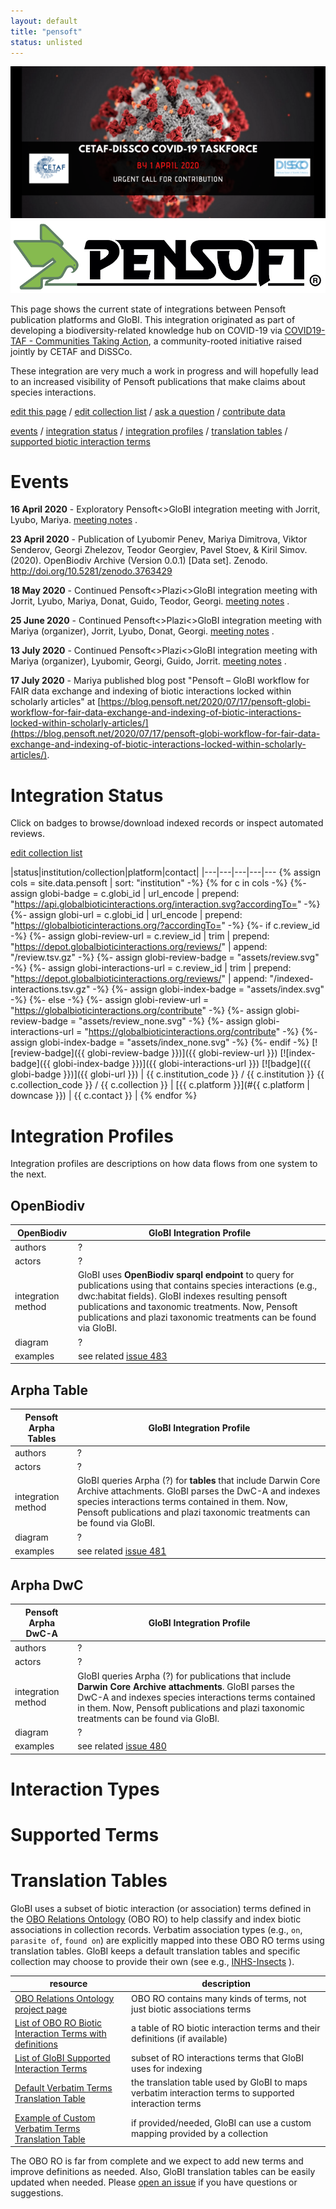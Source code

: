 ```yaml
---
layout: default
title: "pensoft"
status: unlisted
---
```


<div class="figure figure-globi right">
<a href="https://cetaf.org/covid19-taf-communities-taking-action"><img src="/assets/cetaf-dissco-covid.png"/></a><a href="https://pensoft.com"><img src="assets/pensoftlogo_-01.png"/></a>
</div>

This page shows the current state of integrations between Pensoft publication platforms and GloBI. This integration originated as part of developing a biodiversity-related knowledge hub on COVID-19 via [COVID19-TAF - Communities Taking Action](https://cetaf.org/covid19-taf-communities-taking-action), a community-rooted initiative raised jointly by CETAF and DiSSCo.  

These integration are very much a work in progress and will hopefully lead to an increased visibility of Pensoft publications that make claims about species interactions.

[edit this page](https://github.com/globalbioticinteractions/globalbioticinteractions.github.io/blob/main/pensoft/index.md) / [edit collection list](https://github.com/globalbioticinteractions/globalbioticinteractions.github.io/blob/main/_data/pensoft.tsv) / [ask a question](https://github.com/globalbioticinteractions/globalbioticinteractions/issues) / [contribute data](https://github.com/globalbioticinteractions/globalbioticinteractions/issues)

[events](#events)
/ [integration status](#integration-status)
/ [integration profiles](#integration-profiles) 
/ [translation tables](#translation-tables) 
/ [supported biotic interaction terms](#supported-terms) 


# Events 

**16 April 2020** -  Exploratory Pensoft<>GloBI integration meeting with Jorrit, Lyubo, Mariya. [meeting notes](./2020-04-16-pensoft-globi-notes) .

**23 April 2020** - Publication of Lyubomir Penev, Mariya Dimitrova, Viktor Senderov, Georgi Zhelezov, Teodor Georgiev, Pavel Stoev, & Kiril Simov. (2020). OpenBiodiv Archive (Version 0.0.1) [Data set]. Zenodo. http://doi.org/10.5281/zenodo.3763429

**18 May 2020** - Continued Pensoft<>Plazi<>GloBI integration meeting with Jorrit, Lyubo, Mariya, Donat, Guido, Teodor, Georgi. [meeting notes](./2020-05-18-pensoft-zenodo-globi-notes) .

**25 June 2020** - Continued Pensoft<>Plazi<>GloBI integration meeting with Mariya (organizer), Jorrit, Lyubo,  Donat, Georgi. [meeting notes](./2020-06-25-pensoft-plazi-globi-notes) .

**13 July 2020** - Continued Pensoft<>Plazi<>GloBI integration meeting with Mariya (organizer), Lyubomir, Georgi, Guido, Jorrit. [meeting notes](./2020-07-13-pensoft-plazi-globi-notes) .

**17 July 2020** - Mariya published blog post "Pensoft – GloBI workflow for FAIR data exchange and indexing of biotic interactions locked within scholarly articles" at [https://blog.pensoft.net/2020/07/17/pensoft-globi-workflow-for-fair-data-exchange-and-indexing-of-biotic-interactions-locked-within-scholarly-articles/](https://blog.pensoft.net/2020/07/17/pensoft-globi-workflow-for-fair-data-exchange-and-indexing-of-biotic-interactions-locked-within-scholarly-articles/).


# Integration Status

Click on badges to browse/download indexed records or inspect automated reviews.

[edit collection list](https://github.com/globalbioticinteractions/globalbioticinteractions.github.io/blob/main/_data/pensoft.tsv)

|status|institution/collection|platform|contact|
|---|---|---|---|---
{% assign cols = site.data.pensoft | sort: "institution" -%}
{% for c in cols -%}
{%- assign globi-badge = c.globi_id | url_encode | prepend: "https://api.globalbioticinteractions.org/interaction.svg?accordingTo=" -%} 
{%- assign globi-url = c.globi_id | url_encode | prepend: "https://globalbioticinteractions.org/?accordingTo=" -%}
{%- if c.review_id -%}
{%- assign globi-review-url = c.review_id | trim | prepend: "https://depot.globalbioticinteractions.org/reviews/" | append: "/review.tsv.gz" -%}
{%- assign globi-review-badge = "assets/review.svg" -%}
{%- assign globi-interactions-url = c.review_id | trim | prepend: "https://depot.globalbioticinteractions.org/reviews/" | append: "/indexed-interactions.tsv.gz" -%}
{%- assign globi-index-badge = "assets/index.svg" -%}
{%- else -%}
{%- assign globi-review-url = "https://globalbioticinteractions.org/contribute" -%}
{%- assign globi-review-badge = "assets/review_none.svg" -%}
{%- assign globi-interactions-url = "https://globalbioticinteractions.org/contribute" -%}
{%- assign globi-index-badge = "assets/index_none.svg" -%}
{%- endif -%}
[![review-badge]({{ globi-review-badge }})]({{ globi-review-url }}) [![index-badge]({{ globi-index-badge }})]({{ globi-interactions-url }}) [![badge]({{ globi-badge }})]({{ globi-url }}) | <span id="{{ c.institution_code }}">{{ c.institution_code }}</span> / {{ c.institution }} {{ c.collection_code }} / {{ c.collection }} | [{{ c.platform }}](#{{ c.platform | downcase }}) | {{ c.contact }} | 
{% endfor %}

# Integration Profiles
Integration profiles are descriptions on how data flows from one system to the next. 


## OpenBiodiv

OpenBiodiv | GloBI Integration Profile
 --- | ---
authors | ?
actors | ?
integration method | GloBI uses **OpenBiodiv sparql endpoint** to query for publications using that contains species interactions (e.g., dwc:habitat fields). GloBI indexes resulting pensoft publications and taxonomic treatments. Now, Pensoft publications and plazi taxonomic treatments can be found via GloBI.
diagram | ?
examples | see related [issue 483](https://github.com/globalbioticinteractions/globalbioticinteractions/issues/483)

## Arpha Table

Pensoft Arpha Tables | GloBI Integration Profile
 --- | ---
authors | ?
actors | ?
integration method | GloBI queries Arpha (?) for **tables** that include Darwin Core Archive attachments.  GloBI parses the DwC-A and indexes species interactions terms contained in them. Now, Pensoft publications and plazi taxonomic treatments can be found via GloBI.
diagram | ?
examples | see related [issue 481](https://github.com/globalbioticinteractions/globalbioticinteractions/issues/481)

## Arpha DwC

Pensoft Arpha DwC-A | GloBI Integration Profile
 --- | ---
authors | ?
actors | ?
integration method | GloBI queries Arpha (?) for publications that include **Darwin Core Archive attachments**.  GloBI parses the DwC-A and indexes species interactions terms contained in them. Now, Pensoft publications and plazi taxonomic treatments can be found via GloBI.
diagram | ?
examples | see related [issue 480](https://github.com/globalbioticinteractions/globalbioticinteractions/issues/480)



# Interaction Types 
# Supported Terms
# Translation Tables

GloBI uses a subset of biotic interaction (or association) terms defined in the [OBO Relations Ontology](http://www.obofoundry.org/ontology/ro.html) (OBO RO) to help classify and index biotic associations in collection records. Verbatim association types (e.g., ```on```, ```parasite of```, ```found on```) are explicitly mapped into these OBO RO terms using translation tables. GloBI keeps a default translation tables and specific collection may choose to provide their own (see e.g., [INHS-Insects](https://github.com/globalbioticinteractions/inhs-insects) ).

| resource | description |
| --- | --- |
| [OBO Relations Ontology project page](http://obofoundry.org/ontology/ro.html) | OBO RO contains many kinds of terms, not just biotic associations terms |
| [List of OBO RO Biotic Interaction Terms with definitions](https://github.com/globalbioticinteractions/nomer/blob/main/nomer/src/test/resources/org/globalbioticinteractions/nomer/match/ro.tsv) | a table of RO biotic interaction terms and their definitions (if available)
| [List of GloBI Supported Interaction Terms](https://github.com/globalbioticinteractions/globalbioticinteractions/blob/main/eol-globi-lib/src/main/resources/org/globalbioticinteractions/interaction_types_ro.csv) | subset of RO interactions terms that GloBI uses for indexing |
| [Default Verbatim Terms Translation Table](https://github.com/globalbioticinteractions/globalbioticinteractions/blob/main/eol-globi-lib/src/main/resources/org/globalbioticinteractions/interaction_types_mapping.csv) | the translation table used by GloBI to maps verbatim interaction terms to supported interaction terms
| [Example of Custom Verbatim Terms Translation Table](https://github.com/globalbioticinteractions/inhs-insects/blob/main/interaction_types_mapping.csv) | if provided/needed, GloBI can use a custom mapping provided by a collection |

The OBO RO is far from complete and we expect to add new terms and improve definitions as needed. Also, GloBI translation tables can be easily updated when needed. Please [open an issue](https://github.com/globalbioticinteractions/globalbioticinteractions/issues/new) if you have questions or suggestions. 
